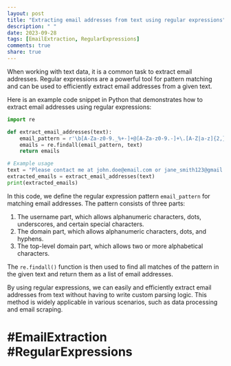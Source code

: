 ```yaml
---
layout: post
title: "Extracting email addresses from text using regular expressions"
description: " "
date: 2023-09-28
tags: [EmailExtraction, RegularExpressions]
comments: true
share: true
---
```


When working with text data, it is a common task to extract email addresses. Regular expressions are a powerful tool for pattern matching and can be used to efficiently extract email addresses from a given text.

Here is an example code snippet in Python that demonstrates how to extract email addresses using regular expressions:

```python
import re

def extract_email_addresses(text):
    email_pattern = r'\b[A-Za-z0-9._%+-]+@[A-Za-z0-9.-]+\.[A-Z|a-z]{2,}\b'
    emails = re.findall(email_pattern, text)
    return emails

# Example usage
text = "Please contact me at john.doe@email.com or jane_smith123@gmail.com."
extracted_emails = extract_email_addresses(text)
print(extracted_emails)
```

In this code, we define the regular expression pattern `email_pattern` for matching email addresses. The pattern consists of three parts:
1. The username part, which allows alphanumeric characters, dots, underscores, and certain special characters.
2. The domain part, which allows alphanumeric characters, dots, and hyphens.
3. The top-level domain part, which allows two or more alphabetical characters.

The `re.findall()` function is then used to find all matches of the pattern in the given text and return them as a list of email addresses.

By using regular expressions, we can easily and efficiently extract email addresses from text without having to write custom parsing logic. This method is widely applicable in various scenarios, such as data processing and email scraping.

# #EmailExtraction #RegularExpressions